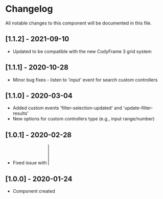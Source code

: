 # Changelog
All notable changes to this component will be documented in this file.

## [1.1.2] - 2021-09-10
- Updated to be compatible with the new CodyFrame 3 grid system

## [1.1.1] - 2020-10-28
- Minor bug fixes - listen to 'input' event for search custom controllers

## [1.1.0] - 2020-03-04
- Added custom events 'filter-selection-updated' and 'update-filter-results'
- New options for custom controllers type (e.g., input range/number)

## [1.0.1] - 2020-02-28
- Fixed issue with <select multiple> filter elements

## [1.0.0] - 2020-01-24
- Component created
